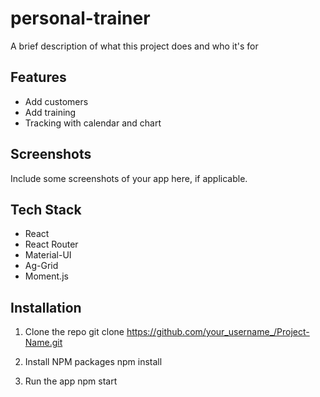 # personal-trainer

A brief description of what this project does and who it's for

## Features

- Add customers
- Add training 
- Tracking with calendar and chart

## Screenshots

Include some screenshots of your app here, if applicable.

## Tech Stack

- React
- React Router
- Material-UI
- Ag-Grid
- Moment.js

## Installation

1. Clone the repo
   git clone https://github.com/your_username_/Project-Name.git
   
2. Install NPM packages
    npm install

3. Run the app
    npm start
